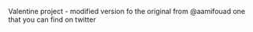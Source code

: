 Valentine project - modified version fo the original from @aamifouad one that you can find on twitter
